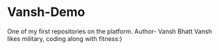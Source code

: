 # Vansh-Demo
One of my first repositories on the platform.
Author- Vansh Bhatt
Vansh likes military, coding along with fitness:)
